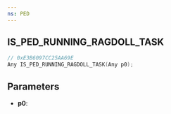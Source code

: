 ```yaml
---
ns: PED
---
```

## IS_PED_RUNNING_RAGDOLL_TASK

```c
// 0xE3B6097CC25AA69E
Any IS_PED_RUNNING_RAGDOLL_TASK(Any p0);
```

## Parameters
* **p0**:
